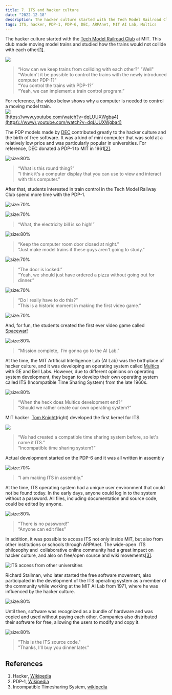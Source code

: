 ```yaml
---
title: 7. ITS and hacker culture
date: "2022-12-18"
description: The hacker culture started with the Tech Model Railroad Club at MIT. This club made moving model trains and studied how the trains would not collide with each other..
tags: ITS, hacker, PDP-1, PDP-6, DEC, ARPAnet, MIT AI Lab, Multics
---
```


The hacker culture started with the [Tech Model Railroad Club](https://www.google.com/url?q=https://en.wikipedia.org/wiki/Tech_Model_Railroad_Club\&sa=D\&source=editors\&ust=1711344849233469\&usg=AOvVaw2jW8lhPjzCxir-TXAa-SBG) at MIT. This club made moving model trains and studied how the trains would not collide with each other[&lbrack;1&rbrack;][1].

![](images/image1.png)
> “How can we keep trains from colliding with each other?” "Well" "Wouldn't it be possible to control the trains with the newly introduced computer PDP-1?" \
> “You control the trains with PDP-1?” \
> “Yeah, we can implement a train control program.”

For reference, the video below shows why a computer is needed to control a moving model train. \
![](http://i3.ytimg.com/vi/dqLUUXWgba4/hqdefault.jpg) \
[https://www.youtube.com/watch?v=dqLUUXWgba4](https\://www\.youtube.com/watch?v=dqLUUXWgba4)

The PDP models made by [DEC](https://www.google.com/url?q=https://en.wikipedia.org/wiki/Programmed_Data_Processor\&sa=D\&source=editors\&ust=1711344849234212\&usg=AOvVaw3XYWFQH-2tnwXYFckFfCPg) contributed greatly to the hacker culture and the birth of free software. It was a kind of mini computer that was sold at a relatively low price and was particularly popular in universities. For reference, DEC donated a PDP-1 to MIT in 1961[&lbrack;2&rbrack;][2].

![](images/image16.png "size:80%")
> “What is this round thing?” \
> "I think it's a computer display that you can use to view and interact with this computer."

After that, students interested in train control in the Tech Model Railway Club spend more time with the PDP-1.

![](images/image8.png "size:70%")

![](images/image3.png "size:70%")
> “What, the electricity bill is so high!”

![](images/image12.png "size:80%")
> “Keep the computer room door closed at night.” \
> “Just make model trains if these guys aren't going to study."

![](images/image13.png "size:70%")
> “The door is locked.” \
> “Yeah, we should just have ordered a pizza without going out for dinner.”

![](images/image4.png "size:70%")
> “Do I really have to do this?” \
> “This is a historic moment in making the first video game.”

![](images/image2.png "size:70%")

And, for fun, the students created the first ever video game called [Spacewar!](https://www.google.com/url?q=https://en.wikipedia.org/wiki/Spacewar!\&sa=D\&source=editors\&ust=1711344849235786\&usg=AOvVaw3ldha_w59EoJjQdfrrO1Vu)

![](images/image10.png "size:80%")
> “Mission complete,  I’m gonna go to the AI Lab.”

At the time, the MIT Artificial Intelligence Lab (AI Lab) was the birthplace of hacker culture, and it was developing an operating system called [Multics](https://www.google.com/url?q=https://en.wikipedia.org/wiki/Multics\&sa=D\&source=editors\&ust=1711344849236077\&usg=AOvVaw3luQGTBxMhxx6q0VoYk-Tw)  with GE and Bell Labs. However, due to different opinions on operating system development, they began to develop their own operating system called ITS (Incompatible Time Sharing System) from the late 1960s.

![](images/image11.png "size:80%")
> “When the heck does Multics development end?”\
> “Should we rather create our own operating system?”

MIT hacker  [Tom Knight](https://www.google.com/url?q=https://en.wikipedia.org/wiki/Tom_Knight_\(scientist\)\&sa=D\&source=editors\&ust=1711344849236352\&usg=AOvVaw1L0Ronjm_V88wZk4O2F71E)(right) developed the first kernel for ITS.

![](images/image9.png)
> “We had created a compatible time sharing system before, so let's name it ITS.” \
> “Incompatible time sharing system?”

Actual development started on the PDP-6 and it was all written in assembly

![](images/image5.png "size:70%")
> “I am making ITS in assembly.”

At the time, ITS operating system had a unique user environment that could not be found today. In the early days, anyone could log in to the system without a password. All files, including documentation and source code, could be edited by anyone.

![](images/image6.png "size:80%")
> "There is no password!" \
> “Anyone can edit files”

In addition, it was possible to access ITS not only inside MIT, but also from other institutions or schools through ARPAnet. The wide-open  ITS philosophy and  collaborative online community had a great impact on hacker culture, and also on free/open source and wiki movements[&lbrack;3&rbrack;][3].

![](images/image15.png "ITS access from other universities")


Richard Stallman, who later started the free software movement, also participated in the development of the ITS operating system as a member of the community while working at the MIT AI Lab from 1971, where he was influenced by the hacker culture.

![](images/image7.png "size:80%")

Until then, software was recognized as a bundle of hardware and was copied and used without paying each other. Companies also distributed their software for free, allowing the users to modify and copy it.

![](images/image14.png "size:80%")
> "This is the ITS source code." \
> "Thanks, I'll buy you dinner later."

## References

1. Hacker, [Wikipedia](https://en.wikipedia.org/wiki/Hacker)
2. PDP-1, [Wikipedia](https://en.wikipedia.org/wiki/PDP-1)
3. Incompatible Timesharing System, [wikipedia](https://en.wikipedia.org/wiki/Incompatible\_Timesharing\_System)

[1]: https://en.wikipedia.org/wiki/Hacker "Hacker, Wikipedia"
[2]: https://en.wikipedia.org/wiki/PDP-1 "PDP-1, Wikipedia"
[3]: https://en.wikipedia.org/wiki/Incompatible\_Timesharing\_System "Incompatible Timesharing System, Wikipedia"
